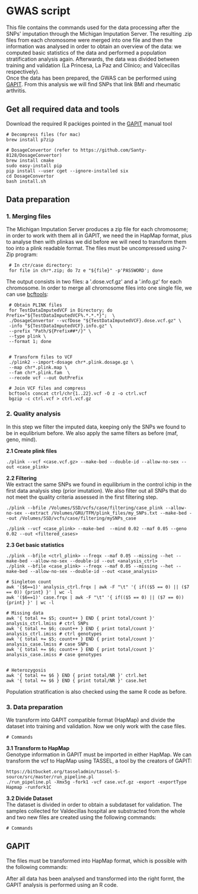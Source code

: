 # GWAS script

This file contains the commands used for the data processing after the SNPs' imputation through the Michigan Imputation Server. The resulting .zip files from each chromosome were merged into one file and then the information was analysed in order to obtain an overview of the data: we computed basic statistics of the data and performed a population stratification analysis again. Afterwards, the data was divided between training and validation (La Princesa, La Paz and Clínico; and Valcecillas respectively).  
Once the data has been prepared, the GWAS can be performed using [GAPIT](https://www.maizegenetics.net/gapit). From this analysis we will find SNPs that link BMI and rheumatic arthritis.

 ## Get all required data and tools  
 Download the required R packiges pointed in the [GAPIT](https://www.maizegenetics.net/gapit) manual tool
 
    # Decompress files (for mac)
    brew install p7zip
    
    # DosageConvertor (refer to https://github.com/Santy-8128/DosageConvertor)
    brew install cmake
    sudo easy-install pip
    pip install --user cget --ignore-installed six
    cd DosageConvertor
    bash install.sh
    
    
 ## Data preparation
 ### 1. Merging files
The Michigan Imputation Server produces a zip file for each chromosome; in order to work with them all in GAPIT, we need the in HapMap format, plus to analyse then with plinkas we did before we will need to transform them too into a plink readable format. The files must be uncompressed using 7-Zip program:
   
     # In ctr/case directory:
     for file in chr*.zip; do 7z e "${file}" -p'PASSWORD'; done

The output consists in two files: a '.dose.vcf.gz' and a '.info.gz' for each chromosome. In order to merge all chromosome files into one single file, we can use [bcftools](http://samtools.github.io/bcftools/bcftools.html):

     # Obtain PLINK files
     for TestDataImputedVCF in Directory; do Prefix="${TestDataImputedVCF%.*.*.*}";  \
     ./DosageConvertor --vcfDose "${TestDataImputedVCF}.dose.vcf.gz" \
     -info "${TestDataImputedVCF}.info.gz" \
     --prefix "Path/${Prefix##*/}" \
     --type plink \
     --format 1; done
                               
                          
     # Transform files to VCF
     ./plink2 --import-dosage chr*.plink.dosage.gz \
     --map chr*.plink.map \
     --fam chr*.plink.fam  \
     --recode vcf --out OutPrefix
     
     # Join VCF files and compress
     bcftools concat ctrl/chr{1..22}.vcf -O z -o ctrl.vcf       
     bgzip -c ctrl.vcf > ctrl.vcf.gz


### 2. Quality analysis
In this step we filter the imputed data, keeping only the SNPs we found to be in equlibrium before. We also apply the same filters as before (maf, geno, mind).


**2.1 Create plink files**

    ./plink --vcf <case.vcf.gz> --make-bed --double-id --allow-no-sex --out <case_plink>
    

**2.2 Filtering**  
 We extract the same SNPs we found in equilibrium in the control ichip in the first data analysis step (prior imutation). We also filter out all SNPs that do not meet the quality criteria assessed in the first filtering step.

    ./plink --bfile /Volumes/SSD/vcfs/case/filtering/case_plink --allow-no-sex --extract /Volumes/GRU/TFM/plink_files/my_SNPs.txt --make-bed --out /Volumes/SSD/vcfs/case/filtering/mySNPs_case
    
    ./plink --vcf <case_plink> --make-bed  --mind 0.02 --maf 0.05 --geno 0.02 --out <filtered_cases>
    
    
    
**2.3 Get basic statistics**

    ./plink --bfile <ctrl_plink> --freqx --maf 0.05 --missing --het --make-bed --allow-no-sex --double-id --out <analysis_ctrl>
    ./plink --bfile <case_plink> --freqx --maf 0.05 --missing --het --make-bed --allow-no-sex --double-id --out <case_analysis>
    
    # Singleton count
    awk '($6==1)' analysis_ctrl.frqx | awk -F "\t" '{ if(($5 == 0) || ($7 == 0)) {print} }' | wc -l
    awk '($6==1)' case.frqx | awk -F "\t" '{ if(($5 == 0) || ($7 == 0)) {print} }' | wc -l
    
    # Missing data
    awk '{ total += $5; count++ } END { print total/count }' analysis_ctrl.lmiss # ctrl SNPs 
    awk '{ total += $6; count++ } END { print total/count }' analysis_ctrl.imiss # ctrl genotypes 
    awk '{ total += $5; count++ } END { print total/count }' analysis_case.lmiss # case SNPs 
    awk '{ total += $6; count++ } END { print total/count }' analysis_case.imiss # case genotypes 
   
    
    # Heterozygosis 
    awk '{ total += $6 } END { print total/NR }' ctrl.het
    awk '{ total += $6 } END { print total/NR }' case.het
    
Population stratification is also checked using the same R code as before.  



### 3. Data preparation
We transform into GAPIT compatible format (HapMap) and divide the dataset into training and validation. Now we only work with the case files.

    # Commands 

 
 **3.1 Transform to HapMap**  
 Genotype information in GAPIT must be imported in either HapMap. We can transform the vcf to HapMap using TASSEL, a tool by the creators of GAPIT:
     
    https://bitbucket.org/tasseladmin/tassel-5-source/src/master/run_pipeline.pl
    ./run_pipeline.pl -Xmx5g -fork1 -vcf case.vcf.gz -export -exportType Hapmap -runfork1C


 **3.2 Divide Dataset**  
 The dataset is divided in order to obtain a subdataset for validation. The samples collected for Valdecillas hospital are substracted from the whole and two new files are created using the following commands:

    # Commands 
    


## GAPIT 
The files must be transformed into HapMap format, which is possible with the following commands:

After all data has been analysed and transformed into the right formt, the GAPIT analysis is performed using an R code.
